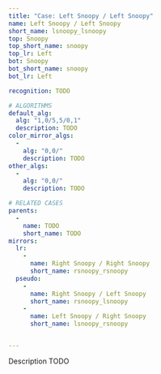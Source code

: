 ```yaml
---
title: "Case: Left Snoopy / Left Snoopy"
name: Left Snoopy / Left Snoopy
short_name: lsnoopy_lsnoopy
top: Snoopy
top_short_name: snoopy
top_lr: Left
bot: Snoopy
bot_short_name: snoopy
bot_lr: Left

recognition: TODO

# ALGORITHMS
default_alg:
  alg: "1,0/5,5/0,1"
  description: TODO
color_mirror_algs:
  -
    alg: "0,0/"
    description: TODO
other_algs:
  -
    alg: "0,0/"
    description: TODO

# RELATED CASES
parents:
  -
    name: TODO
    short_name: TODO
mirrors:
  lr:
    -
      name: Right Snoopy / Right Snoopy
      short_name: rsnoopy_rsnoopy
  pseudo:
    -
      name: Right Snoopy / Left Snoopy
      short_name: rsnoopy_lsnoopy
    -
      name: Left Snoopy / Right Snoopy
      short_name: lsnoopy_rsnoopy


---
```


Description TODO

